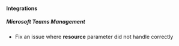 
#### Integrations
##### Microsoft Teams Management
- Fix an issue where **resource** parameter did not handle correctly
